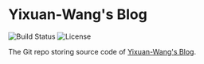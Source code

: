 # Yixuan-Wang's Blog

![Build Status](https://img.shields.io/github/actions/workflow/status/Yixuan-Wang/blog/build-and-deploy.yml?branch=v4&color=FFE900)
![License](https://img.shields.io/github/license/Yixuan-Wang/blog?color=%23253127)


The Git repo storing source code of [Yixuan-Wang's Blog](https://yixuan-wang.github.io/blog/).
